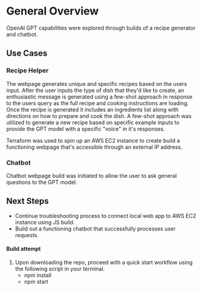 # General Overview
OpenAI GPT capabilities were explored through builds of a recipe generator and chatbot. 

## Use Cases
### Recipe Helper
The webpage generates unique and specific recipes based on the users input. After the user inputs the type of dish that they'd like to create, an enthusiastic message is generated using a few-shot approach in response to the users query as the full recipe and cooking instructions are loading. Once the recipe is generated it includes an ingredients list along with directions on how to prepare and cook the dish. A few-shot approach was utilized to generate a new recipe based on specific example inputs to provide the GPT model with a specific "voice" in it's responses.

Terraform was used to spin up an AWS EC2 instance to create build a functioning webpage that's accessible through an external IP address.

### Chatbot
Chatbot webpage build was initiated to allow the user to ask general questions to the GPT model.

## Next Steps
- Continue troubleshooting process to connect local web app to AWS EC2 instance using JS build.
- Build out a functioning chatbot that successfully processes user requests.  


#### Build attempt
1. Upon downloading the repo, proceed with a quick start workflow using the following script in your terminal.
   - npm install
   - npm start
